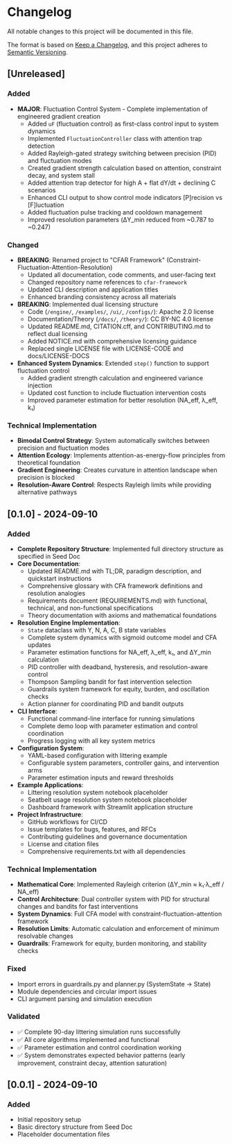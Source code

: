 # Changelog

<!-- Release history and notable changes -->

All notable changes to this project will be documented in this file.

The format is based on [Keep a Changelog](https://keepachangelog.com/en/1.0.0/),
and this project adheres to [Semantic Versioning](https://semver.org/spec/v2.0.0.html).

## [Unreleased]

### Added
- **MAJOR**: Fluctuation Control System - Complete implementation of engineered gradient creation
  - Added `uF` (fluctuation control) as first-class control input to system dynamics
  - Implemented `FluctuationController` class with attention trap detection
  - Added Rayleigh-gated strategy switching between precision (PID) and fluctuation modes
  - Created gradient strength calculation based on attention, constraint decay, and system stall
  - Added attention trap detector for high A + flat dY/dt + declining C scenarios
  - Enhanced CLI output to show control mode indicators [P]recision vs [F]luctuation
  - Added fluctuation pulse tracking and cooldown management
  - Improved resolution parameters (ΔY_min reduced from ~0.787 to ~0.247)

### Changed
- **BREAKING**: Renamed project to "CFAR Framework" (Constraint-Fluctuation-Attention-Resolution)
  - Updated all documentation, code comments, and user-facing text
  - Changed repository name references to `cfar-framework`
  - Updated CLI description and application titles
  - Enhanced branding consistency across all materials
- **BREAKING**: Implemented dual licensing structure
  - Code (`/engine/`, `/examples/`, `/ui/`, `/configs/`): Apache 2.0 license
  - Documentation/Theory (`/docs/`, `/theory/`): CC BY-NC 4.0 license
  - Updated README.md, CITATION.cff, and CONTRIBUTING.md to reflect dual licensing
  - Added NOTICE.md with comprehensive licensing guidance
  - Replaced single LICENSE file with LICENSE-CODE and docs/LICENSE-DOCS
- **Enhanced System Dynamics**: Extended `step()` function to support fluctuation control
  - Added gradient strength calculation and engineered variance injection
  - Updated cost function to include fluctuation intervention costs
  - Improved parameter estimation for better resolution (NA_eff, λ_eff, k₁)

### Technical Implementation
- **Bimodal Control Strategy**: System automatically switches between precision and fluctuation modes
- **Attention Ecology**: Implements attention-as-energy-flow principles from theoretical foundation
- **Gradient Engineering**: Creates curvature in attention landscape when precision is blocked
- **Resolution-Aware Control**: Respects Rayleigh limits while providing alternative pathways

## [0.1.0] - 2024-09-10
### Added
- **Complete Repository Structure**: Implemented full directory structure as specified in Seed Doc
- **Core Documentation**:
  - Updated README.md with TL;DR, paradigm description, and quickstart instructions
  - Comprehensive glossary with CFA framework definitions and resolution analogies
  - Requirements document (REQUIREMENTS.md) with functional, technical, and non-functional specifications
  - Theory documentation with axioms and mathematical foundations
- **Resolution Engine Implementation**:
  - `State` dataclass with Y, N, A, C, B state variables
  - Complete system dynamics with sigmoid outcome model and CFA updates
  - Parameter estimation functions for NA_eff, λ_eff, k₁, and ΔY_min calculation
  - PID controller with deadband, hysteresis, and resolution-aware control
  - Thompson Sampling bandit for fast intervention selection
  - Guardrails system framework for equity, burden, and oscillation checks
  - Action planner for coordinating PID and bandit outputs
- **CLI Interface**:
  - Functional command-line interface for running simulations
  - Complete demo loop with parameter estimation and control coordination
  - Progress logging with all key system metrics
- **Configuration System**:
  - YAML-based configuration with littering example
  - Configurable system parameters, controller gains, and intervention arms
  - Parameter estimation inputs and reward thresholds
- **Example Applications**:
  - Littering resolution system notebook placeholder
  - Seatbelt usage resolution system notebook placeholder
  - Dashboard framework with Streamlit application structure
- **Project Infrastructure**:
  - GitHub workflows for CI/CD
  - Issue templates for bugs, features, and RFCs
  - Contributing guidelines and governance documentation
  - License and citation files
  - Comprehensive requirements.txt with all dependencies

### Technical Implementation
- **Mathematical Core**: Implemented Rayleigh criterion (ΔY_min ≈ k₁·λ_eff / NA_eff)
- **Control Architecture**: Dual controller system with PID for structural changes and bandits for fast interventions
- **System Dynamics**: Full CFA model with constraint-fluctuation-attention framework
- **Resolution Limits**: Automatic calculation and enforcement of minimum resolvable changes
- **Guardrails**: Framework for equity, burden monitoring, and stability checks

### Fixed
- Import errors in guardrails.py and planner.py (SystemState → State)
- Module dependencies and circular import issues
- CLI argument parsing and simulation execution

### Validated
- ✅ Complete 90-day littering simulation runs successfully
- ✅ All core algorithms implemented and functional
- ✅ Parameter estimation and control coordination working
- ✅ System demonstrates expected behavior patterns (early improvement, constraint decay, attention saturation)

## [0.0.1] - 2024-09-10
### Added
- Initial repository setup
- Basic directory structure from Seed Doc
- Placeholder documentation files
